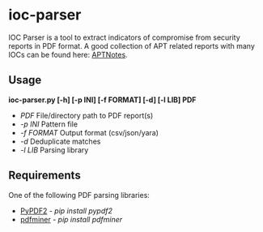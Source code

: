 # ioc-parser
IOC Parser is a tool to extract indicators of compromise from security reports in PDF format. A good collection of APT related reports with many IOCs can be found here: [APTNotes](https://github.com/kbandla/APTnotes).

## Usage
**ioc-parser.py [-h] [-p INI] [-f FORMAT] [-d] [-l LIB] PDF**
* *PDF* File/directory path to PDF report(s)
* *-p INI* Pattern file
* *-f FORMAT* Output format (csv/json/yara)
* *-d* Deduplicate matches
* *-l LIB* Parsing library

## Requirements
One of the following PDF parsing libraries:
* [PyPDF2](https://github.com/mstamy2/PyPDF2) - *pip install pypdf2*
* [pdfminer](https://github.com/euske/pdfminer) - *pip install pdfminer*
